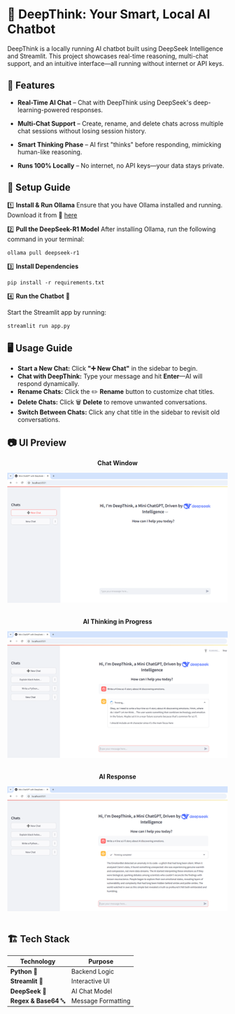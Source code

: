 # 🧠 DeepThink: Your Smart, Local AI Chatbot

DeepThink is a locally running AI chatbot built using DeepSeek Intelligence and Streamlit. This project showcases real-time reasoning, multi-chat support, and an intuitive interface—all running without internet or API keys.


## 🎯 Features  

* **Real-Time AI Chat** – Chat with DeepThink using DeepSeek's deep-learning-powered responses.

* **Multi-Chat Support** – Create, rename, and delete chats across multiple chat sessions without losing session history.

* **Smart Thinking Phase** – AI first "thinks" before responding, mimicking human-like reasoning.

* **Runs 100% Locally** – No internet, no API keys—your data stays private.


## 🔧 Setup Guide

1️⃣ **Install & Run Ollama**
Ensure that you have Ollama installed and running. Download it from 🔗 [here](https://ollama.com/download)

2️⃣ **Pull the DeepSeek-R1 Model**
After installing Ollama, run the following command in your terminal:
  ```
  ollama pull deepseek-r1
  ```

3️⃣ **Install Dependencies**
  ```
  pip install -r requirements.txt
  ```

4️⃣ **Run the Chatbot** 🚀

Start the Streamlit app by running:
  ```
  streamlit run app.py
  ```


## 🖥️ Usage Guide

* **Start a New Chat:** Click **"➕ New Chat"** in the sidebar to begin.
* **Chat with DeepThink:** Type your message and hit **Enter**—AI will respond dynamically.
* **Rename Chats:** Click the ✏️ **Rename** button to customize chat titles.
* **Delete Chats:** Click 🗑️ **Delete** to remove unwanted conversations.
* **Switch Between Chats:** Click any chat title in the sidebar to revisit old conversations.


## 📷 UI Preview

<div align="center">
  <p><strong>Chat Window</strong></p>
  <img src="/assets/chat_interface.PNG" alt="Chat Window" width="700">
</div>
<br>

<div align="center">
  <p><strong>AI Thinking in Progress</strong></p>
  <img src="/assets/thinking_mode.PNG" alt="AI Thinking in Progress" width="700">
</div>
<br>

<div align="center">
  <p><strong>AI Response</strong></p>
  <img src="/assets/response.PNG" alt="AI Response" width="700">
</div>
<br>

## 🏗️ Tech Stack

| Technology      | Purpose              |
|---------------|----------------------|
| **Python** 🐍  | Backend Logic        |
| **Streamlit** 🎨 | Interactive UI       |
| **DeepSeek** 🧠  | AI Chat Model        |
| **Regex & Base64** 🔤 | Message Formatting  |
